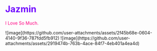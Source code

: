 <!DOCTYPE html>
<html>
<body>

<h1 style="color:rgb(111, 0, 255);">Jazmin</h1>
<p style="color:rgb(255, 0, 128);">I Love So Much.</p>

</body>
</html>
![image](https://github.com/user-attachments/assets/2f45b68e-0604-4140-9f36-787fdd5fb912)
![image](https://github.com/user-attachments/assets/2919474b-763b-4ace-84f7-4eb401a4ea4d)
